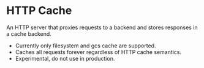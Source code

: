 # HTTP Cache

An HTTP server that proxies requests to a backend and stores responses in a cache backend.

- Currently only filesystem and gcs cache are supported.
- Caches all requests forever regardless of HTTP cache semantics.
- Experimental, do not use in production.
